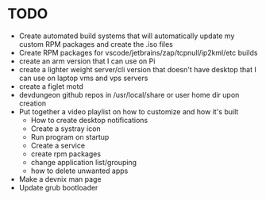 # TODO

- Create automated build systems that will automatically update my custom RPM packages and create the .iso files
- Create RPM packages for vscode/jetbrains/zap/tcpnull/ip2kml/etc builds
- create an arm version that I can use on Pi
- create a lighter weight server/cli version that doesn't have desktop that I can use on laptop vms and vps servers
- create a figlet motd
- devdungeon github repos in /usr/local/share or user home dir upon creation
- Put together a video playlist on how to customize and how it's built
    - How to create desktop notifications
    - Create a systray icon
    - Run program on startup
    - Create a service
    - create rpm packages
    - change application list/grouping
    - how to delete unwanted apps
- Make a devnix man page
- Update grub bootloader
